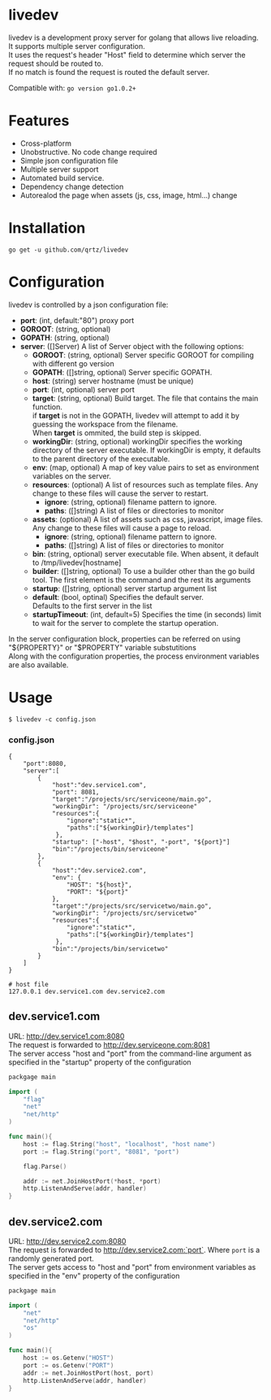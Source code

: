 livedev
=======

livedev is a development proxy server for golang that allows live reloading.  
It supports multiple server configuration.  
It uses the request's header "Host" field to determine which server the request should be routed to.  
If no match is found the request is routed the default server.

 
Compatible with: `go version go1.0.2+`

Features
========
* Cross-platform
* Unobstructive. No code change required
* Simple json configuration file
* Multiple server support
* Automated build service.
* Dependency change detection 
* Autorealod the page when assets (js, css, image, html...) change


Installation
============

`go get -u github.com/qrtz/livedev` 

Configuration
=============
livedev is controlled by a json configuration file:

* __port__: (int, default:"80") proxy port
* __GOROOT__: (string, optional) 
* __GOPATH__: (string, optional)
* __server__: ([]Server) A list of Server object with the following options:
    * __GOROOT__: (string, optional)  Server specific GOROOT for compiling with different go version
    * __GOPATH__: ([]string, optional) Server specific GOPATH.
    * __host__: (string) server hostname (must be unique)
    * __port__: (int, optional) server port  
    * __target__: (string, optional) Build target. The file that contains the main function.  
 if __target__ is not in the GOPATH, livedev will attempt to add it by guessing the workspace from the filename.  
 When __target__ is ommited, the build step is skipped.
    * __workingDir__: (string, optional) workingDir specifies the working directory of the server executable. If workingDir is empty, it defaults to the parent directory of the executable.  
    * __env__: (map, optional) A map of key value pairs to set as environment variables on the server.
    * __resources__: (optional) A list of resources such as template files. Any change to these files will cause the server to restart.
        * __ignore__: (string, optional) filename pattern to ignore. 
        * __paths__: ([]string) A list of files or directories to monitor
    * __assets__: (optional) A list of assets such as css, javascript, image files. Any change to these files will cause a page to reload.
        * __ignore__: (string, optional) filename pattern to ignore.
        * __paths__: ([]string) A list of files or directories to monitor
    * __bin__: (string, optional) server executable file. When absent, it default to /tmp/livedev[hostname]
    * __builder__: ([]string, optional) To use a builder other than the go build tool. The first element is the command and the rest its arguments
    * __startup__: ([]string, optional) server startup argument list
    * __default__: (bool, optinal) Specifies the default server.  
 Defaults to the first server in the list
    * __startupTimeout__: (int, default=5) Specifies the time (in seconds) limit  to wait for the server to complete the startup operation.

In the server configuration block, properties can be referred on using "${PROPERTY}" or "$PROPERTY" variable substutitions  
Along with the configuration properties, the process environment variables are also available.  

Usage
=====
```shell    
$ livedev -c config.json
```

### config.json 

    {
        "port":8080,
        "server":[
            {
                "host":"dev.service1.com",
                "port": 8081,
                "target":"/projects/src/serviceone/main.go",
                "workingDir": "/projects/src/serviceone"
                "resources":{
                    "ignore":"static*",
                    "paths":["${workingDir}/templates"]
                 },
                "startup": ["-host", "$host", "-port", "${port}"]
                "bin":"/projects/bin/serviceone"
            },
            {
                "host":"dev.service2.com",
                "env": {
                    "HOST": "${host}",
                    "PORT": "${port}"
                },
                "target":"/projects/src/servicetwo/main.go",
                "workingDir": "/projects/src/servicetwo"
                "resources":{
                    "ignore":"static*",
                    "paths":["${workingDir}/templates"]
                 },
                "bin":"/projects/bin/servicetwo"
            }
        ]
    }


```shell
# host file
127.0.0.1 dev.service1.com dev.service2.com
```
## dev.service1.com
URL: http://dev.service1.com:8080    
The request is forwarded to http://dev.serviceone.com:8081  
The server access "host and "port" from the command-line argument as specified in the "startup" property of the configuration

```go
packgage main

import (
    "flag"
    "net"
    "net/http"
) 

func main(){
    host := flag.String("host", "localhost", "host name")
    port := flag.String("port", "8081", "port")

    flag.Parse()

    addr := net.JoinHostPort(*host, *port)
    http.ListenAndServe(addr, handler)
}
```
## dev.service2.com
URL: http://dev.service2.com:8080  
The request is forwarded to http://dev.service2.com:`port`. Where `port` is a randomly generated port.  
The server gets access to "host and "port" from environment variables as specified in the "env" property of the configuration  

```go
packgage main

import (
    "net"
    "net/http"
    "os"
) 

func main(){
    host := os.Getenv("HOST")
    port := os.Getenv("PORT")
    addr := net.JoinHostPort(host, port)
    http.ListenAndServe(addr, handler)
}
```



